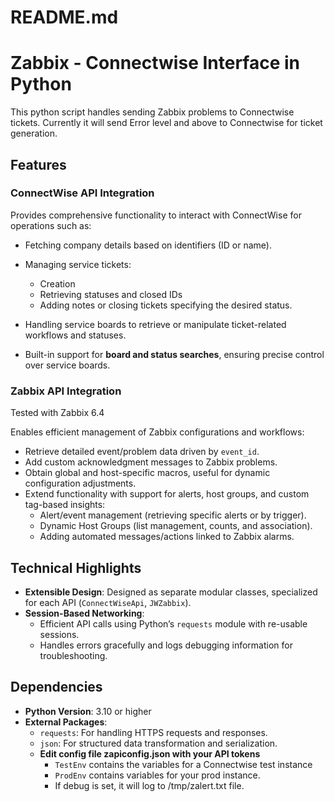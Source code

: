# README.md
# Zabbix - Connectwise Interface in Python
This python script handles sending Zabbix problems to Connectwise tickets. Currently it will send Error level and above to Connectwise for ticket generation.

## Features

### **ConnectWise API Integration**
Provides comprehensive functionality to interact with ConnectWise for operations such as:
- Fetching company details based on identifiers (ID or name).
- Managing service tickets:
    - Creation
    - Retrieving statuses and closed IDs
    - Adding notes or closing tickets specifying the desired status.

- Handling service boards to retrieve or manipulate ticket-related workflows and statuses.
- Built-in support for **board and status searches**, ensuring precise control over service boards.

### **Zabbix API Integration**
Tested with Zabbix 6.4

Enables efficient management of Zabbix configurations and workflows:
- Retrieve detailed event/problem data driven by `event_id`.
- Add custom acknowledgment messages to Zabbix problems.
- Obtain global and host-specific macros, useful for dynamic configuration adjustments.
- Extend functionality with support for alerts, host groups, and custom tag-based insights:
    - Alert/event management (retrieving specific alerts or by trigger).
    - Dynamic Host Groups (list management, counts, and association).
    - Adding automated messages/actions linked to Zabbix alarms.


## Technical Highlights
- **Extensible Design**: Designed as separate modular classes, specialized for each API (`ConnectWiseApi`, `JWZabbix`).
- **Session-Based Networking**:
    - Efficient API calls using Python’s `requests` module with re-usable sessions.
    - Handles errors gracefully and logs debugging information for troubleshooting.

## Dependencies
- **Python Version**: 3.10 or higher
- **External Packages**:
    - `requests`: For handling HTTPS requests and responses.
    - `json`: For structured data transformation and serialization.
  - **Edit config file zapiconfig.json with your API tokens**
    - `TestEnv` contains the variables for a Connectwise test instance
    - `ProdEnv` contains variables for your prod instance.
    - If debug is set, it will log to /tmp/zalert.txt file.

